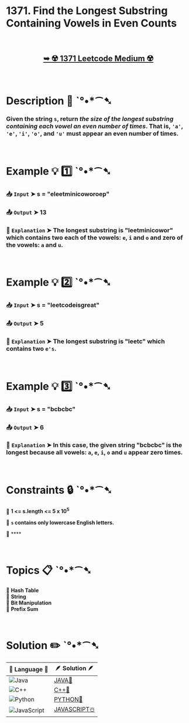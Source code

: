 # 1371. Find the Longest Substring Containing Vowels in Even Counts

</br>

<h2 align="center"> 

<a href="https://leetcode.com/problems/find-the-longest-substring-containing-vowels-in-even-counts/description/?envType=daily-question&envId=2024-09-15"><strong>➥ ☢️ 1371 Leetcode Medium ☢️ </strong></a>
</h2>

</br>

# Description 📜 ˋ°•*⁀➷

### Given the string `s`, return *the size of the longest substring containing each vowel an even number of times*. That is, `'a'`, `'e'`, `'i'`, `'o'`, and `'u'` must appear an even number of times.

</br>

# Example 💡 1️⃣ ˋ°•*⁀➷

  ### 📥 `Input`  ➤ s = "eleetminicoworoep"

  ### 📤 `Output`  ➤ 13

  ### 🔦 `Explanation`  ➤ The longest substring is "leetminicowor" which contains two each of the vowels: `e`, `i` and `o` and zero of the vowels: `a` and `u`.

</br>

# Example 💡 2️⃣ ˋ°•*⁀➷

  ### 📥 `Input` ➤ s = "leetcodeisgreat"

  ### 📤 `Output`  ➤ 5

  ### 🔦 `Explanation` ➤ The longest substring is "leetc" which contains two `e's`.


</br>

# Example 💡 3️⃣ ˋ°•*⁀➷

  ### 📥 `Input` ➤ s = "bcbcbc"

  ### 📤 `Output`  ➤ 6

  ### 🔦 `Explanation`  ➤ In this case, the given string "bcbcbc" is the longest because all vowels: `a`, `e`, `i`, `o` and `u` appear zero times.

</br>

# Constraints 🔒 ˋ°•*⁀➷

🔹 **1 <= s.length <= 5 x 10<sup>5</sup>** </br>

🔹 **`s` contains only lowercase English letters.** </br>

🔹 **** </br>

</br>

# Topics 📋 ˋ°•*⁀➷

🔸 **Hash Table**  </br>
🔸 **String**  </br>
🔸 **Bit Manipulation**  </br>
🔸 **Prefix Sum**  </br>

</br>

# Solution ✏️ ˋ°•*⁀➷

| 📒 Language 📒  | 🪶 Solution 🪶 |
| ------------- | ------------- |
|  ![Java](https://img.shields.io/badge/java-%23ED8B00.svg?style=for-the-badge&logo=openjdk&logoColor=white)  | [JAVA🍁](https://github.com/Prakhar-002/LEETCODE/blob/main/%F0%9F%93%9C%20Daily%20Challange%20%F0%9F%92%A1/09%20September%20%F0%9F%8D%82%202024/15%20-%2009%20-%202024%20---%201371.%20Find%20the%20Longest%20Substring%20Containing%20Vowels%20in%20Even%20Counts%20%E2%98%83%EF%B8%8F%20%F0%9F%8D%81%20%F0%9F%8D%B0%20%F0%9F%8E%B2%20%F0%9F%92%96/%F0%9F%8D%81JAVA%20-%201371.%20Find%20the%20Longest%20Substring%20Containing%20Vowels%20in%20E.java) |
|  ![C++](https://img.shields.io/badge/c++-%2300599C.svg?style=for-the-badge&logo=c%2B%2B&logoColor=white)  | [C++🎲](https://github.com/Prakhar-002/LEETCODE/blob/main/%F0%9F%93%9C%20Daily%20Challange%20%F0%9F%92%A1/09%20September%20%F0%9F%8D%82%202024/15%20-%2009%20-%202024%20---%201371.%20Find%20the%20Longest%20Substring%20Containing%20Vowels%20in%20Even%20Counts%20%E2%98%83%EF%B8%8F%20%F0%9F%8D%81%20%F0%9F%8D%B0%20%F0%9F%8E%B2%20%F0%9F%92%96/%F0%9F%8E%B2CPP%20-%201371.%20Find%20the%20Longest%20Substring%20Containing%20Vowels%20in%20Eve.cpp)  |
|  ![Python](https://img.shields.io/badge/python-3670A0?style=for-the-badge&logo=python&logoColor=ffdd54)    | [PYTHON🍰](https://github.com/Prakhar-002/LEETCODE/blob/main/%F0%9F%93%9C%20Daily%20Challange%20%F0%9F%92%A1/09%20September%20%F0%9F%8D%82%202024/15%20-%2009%20-%202024%20---%201371.%20Find%20the%20Longest%20Substring%20Containing%20Vowels%20in%20Even%20Counts%20%E2%98%83%EF%B8%8F%20%F0%9F%8D%81%20%F0%9F%8D%B0%20%F0%9F%8E%B2%20%F0%9F%92%96/%F0%9F%8D%B0PYTHON%20-%201371.%20Find%20the%20Longest%20Substring%20Containing%20Vowels%20in%20E.py) |
| ![JavaScript](https://img.shields.io/badge/javascript-%23323330.svg?style=for-the-badge&logo=javascript&logoColor=%23F7DF1E)   | [JAVASCRIPT☃️](https://github.com/Prakhar-002/LEETCODE/blob/main/%F0%9F%93%9C%20Daily%20Challange%20%F0%9F%92%A1/09%20September%20%F0%9F%8D%82%202024/15%20-%2009%20-%202024%20---%201371.%20Find%20the%20Longest%20Substring%20Containing%20Vowels%20in%20Even%20Counts%20%E2%98%83%EF%B8%8F%20%F0%9F%8D%81%20%F0%9F%8D%B0%20%F0%9F%8E%B2%20%F0%9F%92%96/%E2%98%83%EF%B8%8FJAVASCRIPT%20-%201371.%20Find%20the%20Longest%20Substring%20Containing%20Vowels%20.js) |
